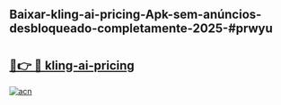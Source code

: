 ## Baixar-kling-ai-pricing-Apk-sem-anúncios-desbloqueado-completamente-2025-#prwyu

# <h2><a href="https://ainizakaria.my?title=kling-ai-pricing&ref=20M">🔗👉 🔴 kling-ai-pricing</a></h2>

[![acn](https://github.com/user-attachments/assets/0f9c940e-d8b0-45ae-aac7-cd30a18b3e1c)](https://ainizakaria.my?title=kling-ai-pricing&ref=20M)

